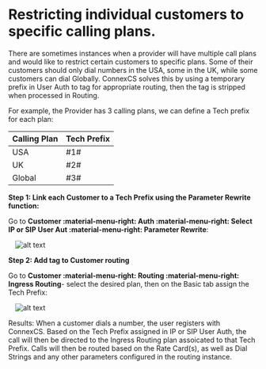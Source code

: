 # Restricting individual customers to specific calling plans. 
There are sometimes instances when a provider will have multiple call plans and would like to restrict certain customers to specific plans. Some of their customers should only dial numbers in the USA, some in the UK, while some customers can dial Globally. ConnexCS solves this by using a temporary prefix in User Auth to tag for appropriate routing, then the tag is stripped when processed in Routing.

For example, the Provider has 3 calling plans, we can define a Tech prefix for each plan:

|Calling Plan|Tech Prefix|
|---|---|
|USA|\#1#|
|UK|\#2#|
|Global|\#3#|

**Step 1: Link each Customer to a Tech Prefix using the Parameter Rewrite function:**

Go to **Customer :material-menu-right: Auth :material-menu-right: Select IP or SIP User Aut :material-menu-right: Parameter Rewrite**:

&emsp;![alt text][restrictcalling1]


**Step 2: Add tag to Customer routing**

Go to **Customer :material-menu-right: Routing :material-menu-right: Ingress Routing**- select the desired plan, then on the Basic tab assign the Tech Prefix:

&emsp;![alt text][restrictcalling2]


Results: 
When a customer dials a number, the user registers with ConnexCS. Based on the Tech Prefix assigned in IP or SIP User Auth, the call will then be directed to the Ingress Routing plan assoicated to that Tech Prefix. Calls will then be routed based on the Rate Card(s), as well as Dial Strings and any other parameters configured in the routing instance. 


[restrictcalling1]: /guides/howto/img/restrictcalling1.png "Tech Prefix in Auth"
[restrictcalling2]: /guides/howto/img/restrictcalling2.png "Tech Prefix in Routing"
